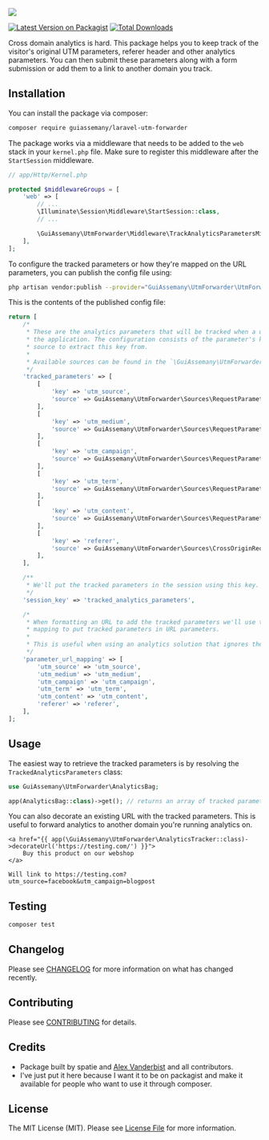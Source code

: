 ![](https://banners.beyondco.de/UTM%20Forwarder.png?theme=light&packageManager=composer+require&packageName=guiassemany%2Flaravel-utm-forwarder&pattern=architect&style=style_1&description=Keeps+track+of+the+original+UTM+%28or+other+analytics%29+parameters&md=1&showWatermark=0&fontSize=100px&images=https%3A%2F%2Flaravel.com%2Fimg%2Flogomark.min.svg)

[![Latest Version on Packagist](https://img.shields.io/packagist/v/guiassemany/laravel-utm-forwarder.svg?style=flat-square)](https://packagist.org/packages/guiassemany/laravel-utm-forwarder)
[![Total Downloads](https://img.shields.io/packagist/dt/guiassemany/laravel-utm-forwarder.svg?style=flat-square)](https://packagist.org/packages/guiassemany/laravel-utm-forwarder)

Cross domain analytics is hard. This package helps you to keep track of the visitor's original UTM parameters, referer header and other analytics parameters. You can then submit these parameters along with a form submission or add them to a link to another domain you track.

## Installation

You can install the package via composer:

```bash
composer require guiassemany/laravel-utm-forwarder
```

The package works via a middleware that needs to be added to the `web` stack in your `kernel.php` file. Make sure to register this middleware after the `StartSession` middleware.

```php
// app/Http/Kernel.php

protected $middlewareGroups = [
    'web' => [
        // ...
        \Illuminate\Session\Middleware\StartSession::class,
        // ...

        \GuiAssemany\UtmForwarder\Middleware\TrackAnalyticsParametersMiddleware::class,
    ],
];
```

To configure the tracked parameters or how they're mapped on the URL parameters, you can publish the config file using:

```bash
php artisan vendor:publish --provider="GuiAssemany\UtmForwarder\UtmForwarderServiceProvider"
```

This is the contents of the published config file:

```php
return [
    /*
     * These are the analytics parameters that will be tracked when a user first visits
     * the application. The configuration consists of the parameter's key and the
     * source to extract this key from.
     *
     * Available sources can be found in the `\GuiAssemany\UtmForwarder\Sources` namespace.
     */
    'tracked_parameters' => [
        [
            'key' => 'utm_source',
            'source' => GuiAssemany\UtmForwarder\Sources\RequestParameter::class,
        ],
        [
            'key' => 'utm_medium',
            'source' => GuiAssemany\UtmForwarder\Sources\RequestParameter::class,
        ],
        [
            'key' => 'utm_campaign',
            'source' => GuiAssemany\UtmForwarder\Sources\RequestParameter::class,
        ],
        [
            'key' => 'utm_term',
            'source' => GuiAssemany\UtmForwarder\Sources\RequestParameter::class,
        ],
        [
            'key' => 'utm_content',
            'source' => GuiAssemany\UtmForwarder\Sources\RequestParameter::class,
        ],
        [
            'key' => 'referer',
            'source' => GuiAssemany\UtmForwarder\Sources\CrossOriginRequestHeader::class,
        ],
    ],

    /**
     * We'll put the tracked parameters in the session using this key.
     */
    'session_key' => 'tracked_analytics_parameters',

    /*
     * When formatting an URL to add the tracked parameters we'll use the following
     * mapping to put tracked parameters in URL parameters.
     *
     * This is useful when using an analytics solution that ignores the utm_* parameters.
     */
    'parameter_url_mapping' => [
        'utm_source' => 'utm_source',
        'utm_medium' => 'utm_medium',
        'utm_campaign' => 'utm_campaign',
        'utm_term' => 'utm_term',
        'utm_content' => 'utm_content',
        'referer' => 'referer',
    ],
];
```

## Usage

The easiest way to retrieve the tracked parameters is by resolving the `TrackedAnalyticsParameters` class:

```php
use GuiAssemany\UtmForwarder\AnalyticsBag;

app(AnalyticsBag::class)->get(); // returns an array of tracked parameters
```

You can also decorate an existing URL with the tracked parameters. This is useful to forward analytics to another domain you're running analytics on.

```blade
<a href="{{ app(\GuiAssemany\UtmForwarder\AnalyticsTracker::class)->decorateUrl('https://testing.com/') }}">
    Buy this product on our webshop
</a>

Will link to https://testing.com?utm_source=facebook&utm_campaign=blogpost
```

## Testing

``` bash
composer test
```

## Changelog

Please see [CHANGELOG](CHANGELOG.md) for more information on what has changed recently.

## Contributing

Please see [CONTRIBUTING](.github/CONTRIBUTING.md) for details.

## Credits

- Package built by spatie and [Alex Vanderbist](https://github.com/AlexVanderbist) and all contributors.
- I've just put it here because I want it to be on packagist and make it available for people who want to use it through composer.

## License

The MIT License (MIT). Please see [License File](LICENSE.md) for more information.
